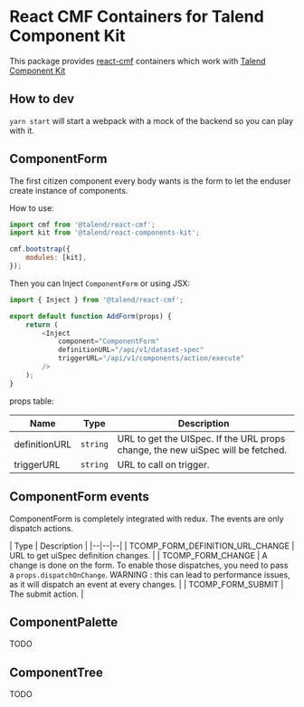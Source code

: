 # React CMF Containers for Talend Component Kit

This package provides [react-cmf](https://github.com/Talend/ui/blob/master/packages/cmf/README.md) containers which work with [Talend Component Kit](https://github.com/Talend/component-runtime)

## How to dev

`yarn start` will start a webpack with a mock of the backend so you can play with it.

## ComponentForm

The first citizen component every body wants is the form to let the enduser create instance of components.

How to use:

```javascript
import cmf from '@talend/react-cmf';
import kit from '@talend/react-components-kit';

cmf.bootstrap({
    modules: [kit],
});
```

Then you can Inject `ComponentForm` or using JSX:


```javascript
import { Inject } from '@talend/react-cmf';

export default function AddForm(props) {
    return (
        <Inject
            component="ComponentForm"
            definitionURL="/api/v1/dataset-spec"
            triggerURL="/api/v1/components/action/execute"
        />
    );
}
```

props table:

| Name | Type | Description |
|--|--|--|
| definitionURL | `string` | URL to get the UISpec. If the URL props change, the new uiSpec will be fetched. |
| triggerURL | `string` | URL to call on trigger. |

## ComponentForm events

ComponentForm is completely integrated with redux. The events are only dispatch actions.

| Type | Description |
|--|--|--|
| TCOMP_FORM_DEFINITION_URL_CHANGE | URL to get uiSpec definition changes. |
| TCOMP_FORM_CHANGE | A change is done on the form. To enable those dispatches, you need to pass a `props.dispatchOnChange`. WARNING : this can lead to performance issues, as it will dispatch an event at every changes. |
| TCOMP_FORM_SUBMIT | The submit action. |

## ComponentPalette

TODO

## ComponentTree

TODO
